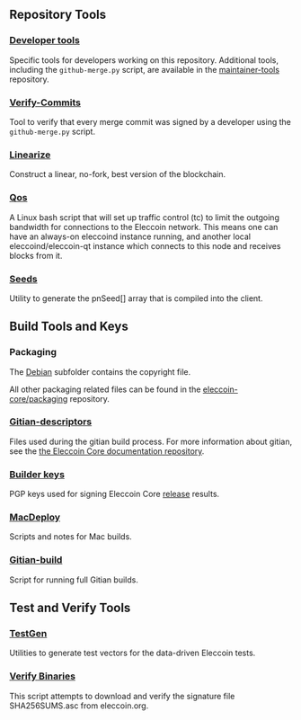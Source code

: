 Repository Tools
---------------------

### [Developer tools](/contrib/devtools) ###
Specific tools for developers working on this repository.
Additional tools, including the `github-merge.py` script, are available in the [maintainer-tools](https://github.com/eleccoin-core/eleccoin-maintainer-tools) repository.

### [Verify-Commits](/contrib/verify-commits) ###
Tool to verify that every merge commit was signed by a developer using the `github-merge.py` script.

### [Linearize](/contrib/linearize) ###
Construct a linear, no-fork, best version of the blockchain.

### [Qos](/contrib/qos) ###

A Linux bash script that will set up traffic control (tc) to limit the outgoing bandwidth for connections to the Eleccoin network. This means one can have an always-on eleccoind instance running, and another local eleccoind/eleccoin-qt instance which connects to this node and receives blocks from it.

### [Seeds](/contrib/seeds) ###
Utility to generate the pnSeed[] array that is compiled into the client.

Build Tools and Keys
---------------------

### Packaging ###
The [Debian](/contrib/debian) subfolder contains the copyright file.

All other packaging related files can be found in the [eleccoin-core/packaging](https://github.com/eleccoin-core/packaging) repository.

### [Gitian-descriptors](/contrib/gitian-descriptors) ###
Files used during the gitian build process. For more information about gitian, see the [the Eleccoin Core documentation repository](https://github.com/eleccoin-core/docs).

### [Builder keys](/contrib/builder-keys)
PGP keys used for signing Eleccoin Core [release](/doc/release-process.md) results.

### [MacDeploy](/contrib/macdeploy) ###
Scripts and notes for Mac builds.

### [Gitian-build](/contrib/gitian-build.py) ###
Script for running full Gitian builds.

Test and Verify Tools
---------------------

### [TestGen](/contrib/testgen) ###
Utilities to generate test vectors for the data-driven Eleccoin tests.

### [Verify Binaries](/contrib/verifybinaries) ###
This script attempts to download and verify the signature file SHA256SUMS.asc from eleccoin.org.
